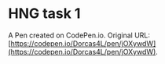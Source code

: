 # HNG task 1

A Pen created on CodePen.io. Original URL: [https://codepen.io/Dorcas4L/pen/jOXywdW](https://codepen.io/Dorcas4L/pen/jOXywdW).

